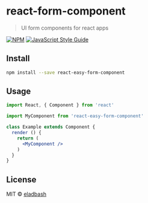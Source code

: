 # react-form-component

> UI form components for react apps

[![NPM](https://img.shields.io/npm/v/react-form-component.svg)](https://www.npmjs.com/package/react-form-component) [![JavaScript Style Guide](https://img.shields.io/badge/code_style-standard-brightgreen.svg)](https://standardjs.com)

## Install

```bash
npm install --save react-easy-form-component
```

## Usage

```jsx
import React, { Component } from 'react'

import MyComponent from 'react-easy-form-component'

class Example extends Component {
  render () {
    return (
      <MyComponent />
    )
  }
}
```

## License

MIT © [eladbash](http://eladbash.com)
